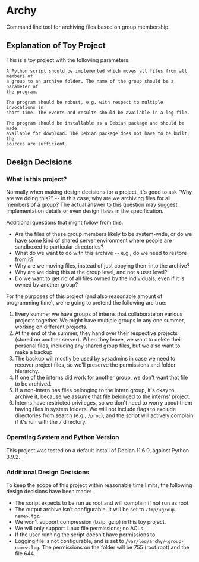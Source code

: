 # Archy

Command line tool for archiving files based on group membership.

## Explanation of Toy Project

This is a toy project with the following parameters:

```
A Python script should be implemented which moves all files from all members of
a group to an archive folder. The name of the group should be a parameter of
the program.

The program should be robust, e.g. with respect to multiple invocations in
short time. The events and results should be available in a log file.

The program should be installable as a Debian package and should be made
available for download. The Debian package does not have to be built, the
sources are sufficient.
```

## Design Decisions

### What is this project?

Normally when making design decisions for a project, it's good to ask "Why are
we doing this?" -- in this case, why are we archiving files for all members of
a group? The actual answer to this question may suggest implementation details
or even design flaws in the specification.

Additional questions that might follow from this:

* Are the files of these group members likely to be system-wide, or do we have
  some kind of shared server environment where people are sandboxed to
  particular directories?
* What do we want to do with this archive -- e.g., do we need to restore from
  it?
* Why are we moving files, instead of just copying them into the archive?
* Why are we doing this at the group level, and not a user level?
* Do we want to get rid of all files owned by the individuals, even if it is
  owned by another group?

For the purposes of this project (and also reasonable amount of programming
time), we're going to pretend the following are true:

1. Every summer we have groups of interns that collaborate on various projects
   together. We might have multiple groups in any one summer, working on
   different projects.
2. At the end of the summer, they hand over their respective projects (stored
   on another server). When they leave, we want to delete their personal
   files, including any shared group files, but we also want to make a backup.
3. The backup will mostly be used by sysadmins in case we need to recover
   project files, so we'll preserve the permissions and folder hierarchy.
4. If one of the interns did work for another group, we don't want that file
   to be archived.
5. If a non-intern has files belonging to the intern group, it's okay to archive
   it, because we assume that file belonged to the interns' project.
6. Interns have restricted privileges, so we don't need to worry about them
   having files in system folders. We will not include flags to exclude
   directories from search (e.g., `/proc`), and the script will actively
   complain if it's run with the `/` directory.

### Operating System and Python Version

This project was tested on a default install of Debian 11.6.0, against Python
3.9.2.

### Additional Design Decisions

To keep the scope of this project within reasonable time limits, the following
design decisions have been made:

* The script expects to be run as root and will complain if not run as root.
* The output archive isn't configurable. It will be set to
  `/tmp/<group-name>.tgz`.
* We won't support compression (bzip, gzip) in this toy project.
* We will only support Linux file permissions; no ACLs.
* If the user running the script doesn't have permissions to 
* Logging file is not configurable, and is set to
  `/var/log/archy/<group-name>.log`. The permissions on the folder will be
  755 (root:root) and the file 644.
